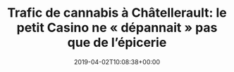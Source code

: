 ---
isIndex: false
title: "Trafic de cannabis à Châtellerault: le petit Casino ne « dépannait » pas que de l’épicerie"
date: 2019-04-02T10:08:38+00:00
publications_concerned:
  - sophie-rey-gascon
press:
  title: La Nouvelle République
  url: https://www.lanouvellerepublique.fr/chatellerault/trafic-de-cannabis-a-chatellerault-le-petit-casino-ne-depannait-pas-que-de-l-epicerie
---